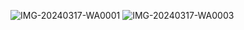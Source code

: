 ![IMG-20240317-WA0001](https://github.com/w20427/selfhelpbook/assets/94058941/bd1342bc-2674-4610-adfa-c33872c61da4)
![IMG-20240317-WA0003](https://github.com/w20427/selfhelpbook/assets/94058941/4cf4a4e0-3ed4-4544-b51e-03337d3bc403)
